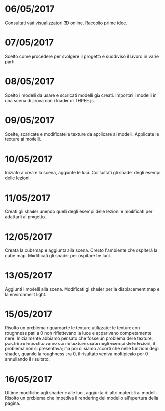 <meta charset="utf-8">

# 06/05/2017
Consultati vari visualizzatori 3D online.
Raccolto prime idee.

# 07/05/2017
Scelto come procedere per svolgere il progetto e suddiviso il lavoro in varie parti.

# 08/05/2017
Scelto i modelli da usare e scaricati modelli già creati.
Importati i modelli in una scena di prova con i loader di THREE.js.

# 09/05/2017
Scelte, scaricate e modificate le texture da applicare ai modelli.
Applicate le texture ai modelli.

# 10/05/2017
Iniziato a creare la scena, aggiunte le luci.
Consultati gli shader degli esempi delle lezioni.

# 11/05/2017
Creati gli shader unendo quelli degli esempi delle lezioni e modificati per adattarli al progetto.

# 12/05/2017
Creata la cubemap e aggiunta alla scena.
Creato l'ambiente che ospiterà la cube map.
Modificati gli shader per ospitare tre luci.

# 13/05/2017
Aggiunti i modelli alla scena.
Modificati gi shader per la displacement map e la environment light.

# 15/05/2017
Risolto un problema riguardante le texture utilizzate: le texture con roughness pari a 0 non riflettevano 
la luce e apparivano completamente nere. Inizialmente abbiamo pensato che fosse un problema delle texture,
poichè se le sostituivamo con le texture usate negli esempi delle lezioni, il problema non si presentava;
ma poi ci siamo accorti che nelle funzioni degli shader, quando la roughness era 0, il risultato veniva 
moltipicato per 0 annullando il risultato.  

# 16/05/2017
Ultime modifiche agli shader e alle luci, aggiunta di altri materiali ai modelli. 
Risolto un problema che impediva il rendering del modello all'apertura della pagina.

<!-- Markdeep: -->